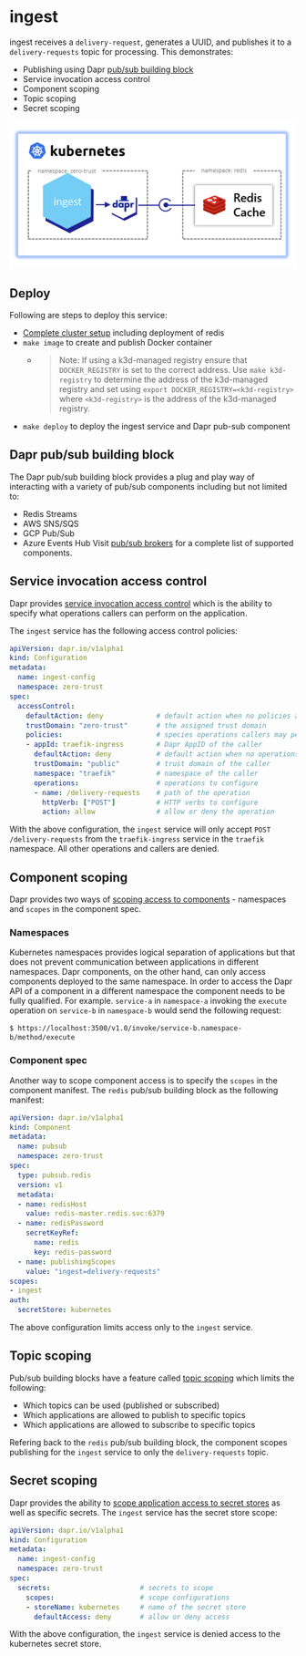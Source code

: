 # ingest

ingest receives a `delivery-request`, generates a UUID, and publishes it to a `delivery-requests` topic for processing. This demonstrates:
- Publishing using Dapr [pub/sub building block](https://docs.dapr.io/developing-applications/building-blocks/pubsub/pubsub-overview/)
- Service invocation access control
- Component scoping
- Topic scoping
- Secret scoping

![](img/diagram.png)

## Deploy
Following are steps to deploy this service:
- [Complete cluster setup](https://github.com/jandauz/zero-trust/tree/main/setup) including deployment of redis
- `make image` to create and publish Docker container
  - > Note: If using a k3d-managed registry  ensure that `DOCKER_REGISTRY` is set to the correct address. Use `make k3d-registry` to determine the address of the k3d-managed registry and set using `export DOCKER_REGISTRY=<k3d-registry>` where `<k3d-registry>` is the address of the k3d-managed registry.
- `make deploy` to deploy the ingest service and Dapr pub-sub component

## Dapr pub/sub building block
The Dapr pub/sub building block provides a plug and play way of interacting with a variety of pub/sub components including but not limited to:
- Redis Streams
- AWS SNS/SQS
- GCP Pub/Sub
- Azure Events Hub
Visit [pub/sub brokers](https://docs.dapr.io/reference/components-reference/supported-pubsub/) for a complete list of supported components.

## Service invocation access control
Dapr provides [service invocation access control](https://docs.dapr.io/operations/configuration/invoke-allowlist/) which is the ability to specify what operations callers can perform on the application.

The `ingest` service has the following access control policies:
```yaml
apiVersion: dapr.io/v1alpha1
kind: Configuration
metadata:
  name: ingest-config
  namespace: zero-trust
spec:
  accessControl:
    defaultAction: deny             # default action when no policies are matched
    trustDomain: "zero-trust"       # the assigned trust domain
    policies:                       # species operations callers may perform
    - appId: traefik-ingress        # Dapr AppID of the caller
      defaultAction: deny           # default action when no operations are matched
      trustDomain: "public"         # trust domain of the caller
      namespace: "traefik"          # namespace of the caller
      operations:                   # operations to configure
      - name: /delivery-requests    # path of the operation
        httpVerb: ["POST"]          # HTTP verbs to configure
        action: allow               # allow or deny the operation
```
With the above configuration, the `ingest` service will only accept `POST /delivery-requests` from the `traefik-ingress` service in the `traefik` namespace. All other operations and callers are denied.

## Component scoping
Dapr provides two ways of [scoping access to components](https://docs.dapr.io/operations/components/component-scopes/) - namespaces and `scopes` in the component spec.

### Namespaces
Kubernetes namespaces provides logical separation of applications but that does not prevent communication between applications in different namespaces. Dapr components, on the other hand, can only access components deployed to the same namespace. In order to access the Dapr API of a component in a different namespace the component needs to be fully qualified. For example. `service-a` in `namespace-a` invoking the `execute` operation on `service-b` in `namespace-b` would send the following request:
```shell
$ https://localhost:3500/v1.0/invoke/service-b.namespace-b/method/execute
```

### Component spec
Another way to scope component access is to specify the `scopes` in the component manifest. The `redis` pub/sub building block as the following manifest:
```yaml
apiVersion: dapr.io/v1alpha1
kind: Component
metadata:
  name: pubsub
  namespace: zero-trust
spec:
  type: pubsub.redis
  version: v1
  metadata:
  - name: redisHost
    value: redis-master.redis.svc:6379
  - name: redisPassword
    secretKeyRef:
      name: redis
      key: redis-password
  - name: publishingScopes
    value: "ingest=delivery-requests"
scopes:
- ingest
auth:
  secretStore: kubernetes
```
The above configuration limits access only to the `ingest` service.

## Topic scoping
Pub/sub building blocks have a feature called [topic scoping](https://docs.dapr.io/developing-applications/building-blocks/pubsub/pubsub-scopes/) which limits the following:
- Which topics can be used (published or subscribed)
- Which applications are allowed to publish to specific topics
- Which applications are allowed to subscribe to specific topics

Refering back to the `redis` pub/sub building block, the component scopes publishing for the `ingest` service to only the `delivery-requests` topic.

## Secret scoping
Dapr provides the ability to [scope application access to secret stores](https://docs.dapr.io/operations/configuration/secret-scope/) as well as specific secrets. The `ingest` service has the secret store scope:
```yaml
apiVersion: dapr.io/v1alpha1
kind: Configuration
metadata:
  name: ingest-config
  namespace: zero-trust
spec:
  secrets:                      # secrets to scope
    scopes:                     # scope configurations
    - storeName: kubernetes     # name of the secret store
      defaultAccess: deny       # allow or deny access
```
With the above configuration, the `ingest` service is denied access to the kubernetes secret store.